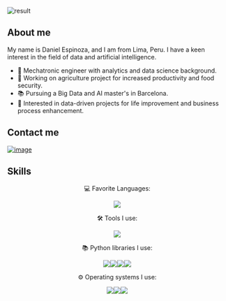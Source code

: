 ![result](https://github.com/despinoza119/despinoza119/assets/71891546/92767788-fe6b-4c5b-b2b8-9508a9b0ae3a)

## About me
My name is Daniel Espinoza, and I am from Lima, Peru. I have a keen interest in the field of data and artificial intelligence.

- 🤖 Mechatronic engineer with analytics and data science background.
- 🔭 Working on agriculture project for increased productivity and food security.
- 📚 Pursuing a Big Data and AI master's in Barcelona.
- 👯 Interested in data-driven projects for life improvement and business process enhancement.

## Contact me

[![image](https://img.shields.io/badge/LinkedIn-0077B5?style=for-the-badge&logo=linkedin&logoColor=white)](https://www.linkedin.com/in/despinozam/)

## Skills

<p align="center">
 💻 Favorite Languages:
</p>
     
<p align="center">
  <a href="https://skillicons.dev">
    <img src="https://skillicons.dev/icons?i=py,c,mysql	" />
  </a>
</p>


<p align="center">
 🛠️ Tools I use:
</p>

<p align="center">
  <a href="https://skillicons.dev">
    <img src="https://skillicons.dev/icons?i=git,mysql,docker,azure,postman,vscode" />
  </a>
</p>

<p align="center">
📚 Python libraries I use:
</p>

<p align="center">
<img src="https://img.shields.io/badge/pandas-%23150458.svg?style=for-the-badge&logo=pandas&logoColor=white"><img src="https://img.shields.io/badge/numpy-%23013243.svg?style=for-the-badge&logo=numpy&logoColor=white"><img src="https://img.shields.io/badge/Matplotlib-%23ffffff.svg?style=for-the-badge&logo=Matplotlib&logoColor=black"><img src="https://img.shields.io/badge/scikit--learn-%23F7931E.svg?style=for-the-badge&logo=scikit-learn&logoColor=white">
</p>

<p align="center">
⚙️ Operating systems I use:
</p>

<p align="center">
<img src="https://img.shields.io/badge/Windows-0078D6?style=for-the-badge&logo=windows&logoColor=white"><img src="https://img.shields.io/badge/mac%20os-000000?style=for-the-badge&logo=macos&logoColor=F0F0F0"><img src="https://img.shields.io/badge/Ubuntu-E95420?style=for-the-badge&logo=ubuntu&logoColor=white">
</p>
